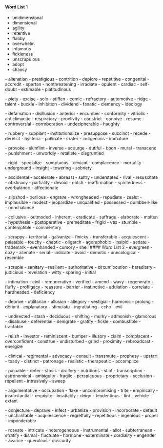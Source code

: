 #### Word List 1
- unidimensional
- dimensional
- agility
- retentive
- flabby
- overwhelm
- infamous
- fickleness
- unscrupulous
- adopt
- chancy
<p>  
- alienation
- prestigious
- contrition
- deplore
- repetitive
- congenital
- accredit
- spartan
- nonthreatening
- irradiate
- opulent
- cardiac
- self-doubt
- estimable
- platitudinous
<p>
- piety
- excise
- solo
- stiffen
- comic
- refractory
- automotive
- ridge
- talent
- buckle
- inhibition
- dividend
- fanatic
- clemency
- ideology
<p>
- defamation
- disillusion
- anterior
- encumber
- conformity
- vitriolic
- anticlimactic
- respiratory
- proclivity
- constrict
- connive
- resume
- controversial
- corroboration
- undecipherable
- haughty
<p>
- rubbery
- supplant
- institutionalize
- presuppose
- succinct
- recede
- derelict
- hysteria
- pollinate
- crater
- indigenous
- immature
<p>
- provoke
- skinflint
- inverse
- scourge
- dutiful
- boon
- mural
- transcend
- punishment
- unworldly
- retaliate
- disgruntled
<p>
- rigid
- specialize
- sumptuous
- deviant
- complacence
- mortality
- underground
- insight
- towering
- sobriety
<p>
- accidental
- accelerate
- abreast
- sultry
- understated
- rival
- resuscitate
- obstinacy
- partiality
- devoid
- notch
- reaffirmation
- spiritedness
- overbalance
- affectionate
<p>
- slipshod
- perilous
- engrave
- wrongheaded
- repudiate
- zealot
- implausible
- modest
- jeopardize
- unqualified
- possessed
- dumbbell-like
- nonchalance
<p>
- collusive
- outmoded
- inherent
- eradicate
- suffrage
- elaborate
- molten
- hypothesis
- postoperative
- premeditate
- frigid
- vex
- stumble
- contemptible
- commentary
<p>
- scrappy
- territorial
- galvanize
- finicky
- transferable
- acquiescent
- palatable
- touchy
- chaotic
- oligarch
- agoraphobic
- insipid
- sedate
- trademark
- evenhanded
- cursory
- shell
#### Word List 2
- evergreen
- cozy
- alienate
- serial
- indicate
- avoid
- demotic
- unecological
- resemble
<p>
- scruple
- sanitary
- resilient
- authoritative
- circumlocution
- hereditary
- judicious
- revelation
- witty
- sparing
- initial
<p>
- intimation
- civil
- remunerative
- verified
- amend
- wavy
- regenerate
- fluffy
- profligacy
- reassure
- barrier
- instinctive
- adulation
- correlate
- hardheaded
- deficiency
<p>
- deprive
- utilitarian
- allusion
- allegory
- vestigial
- harmonic
- prolong
- defiant
- explanatory
- stimulate
- ingratiating
- echo
- evil
<p>
- undirected
- stash
- deciduous
- shifting
- murky
- admonish
- glamorous
- disabuse
- deferential
- denigrate
- gratify
- fickle
- combustible
- tractable
<p>
- relish
- investor
- reminiscent
- bumper
- illusory
- claim
- complacent
- overconfident
- construe
- undisturbed
- grind
- proximity
- rebroadcast
- energize
<p>
- clinical
- regimental
- advocacy
- consult
- transmute
- prophesy
- upstart
- toady
- distinct
- patronage
- realistic
- therapeutic
- accomplice
<p>
- palpable
- defer
- stasis
- drollery
- nutritious
- stint
- transcription
- astronomical
- ambiguity
- fragile
- perspicuous
- proprietary
- seclusion
- repellent
- intrusively
- sweep
<p>
- argumentative
- occupation
- flake
- uncompromising
- trite
- empirically
- insubstantial
- requisite
- insatiably
- deign
- tendentious
- tint
- vehicle
- extant
<p>
- conjecture
- deprave
- infect
- urbanize
- provision
- incorporate
- default
- uncharitable
- acquiescence
- regretfully
- repetitious
- ingenious
- propel
- imponderable
<p>
- roseate
- intricate
- heterogeneous
- instrumental
- allot
- subterranean
- stratify
- dismal
- fluctuate
- hormone
- exterminate
- cordiality
- engender
- avarice
- querulous
- obscurity
